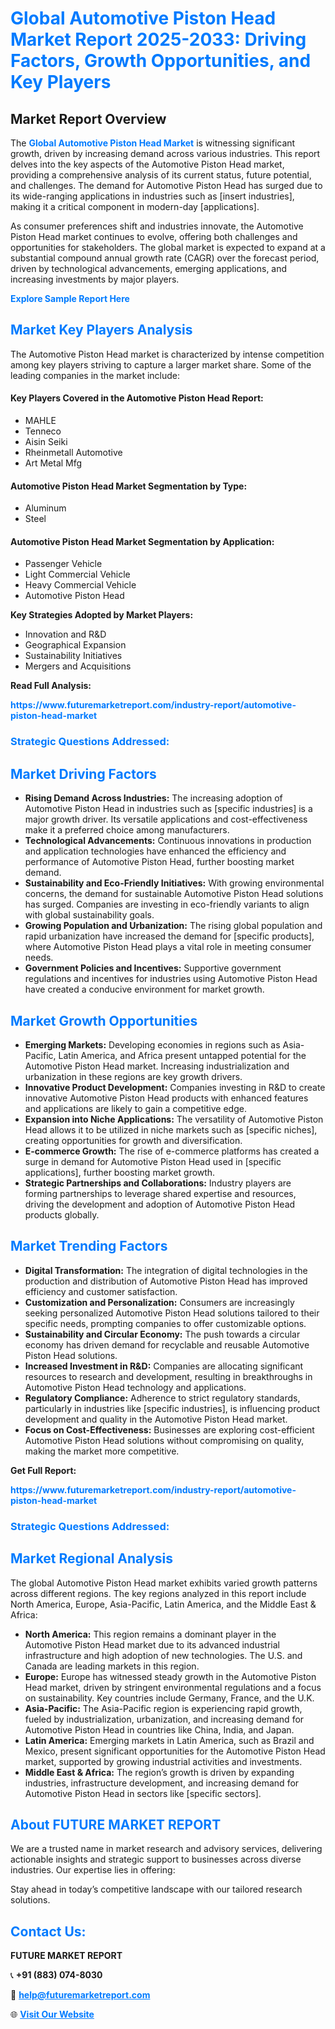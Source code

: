 <h1 style="color: #007BFF;">Global Automotive Piston Head Market Report 2025-2033: Driving Factors, Growth Opportunities, and Key Players</h1>

<section id="overview">
<h2>Market Report Overview</h2>
<p>The <a href="https://www.futuremarketreport.com/industry-report/automotive-piston-head-market" style="color: #007BFF; text-decoration: none;"><strong>Global Automotive Piston Head Market</strong></a> is witnessing significant growth, driven by increasing demand across various industries. This report delves into the key aspects of the Automotive Piston Head market, providing a comprehensive analysis of its current status, future potential, and challenges. The demand for Automotive Piston Head has surged due to its wide-ranging applications in industries such as [insert industries], making it a critical component in modern-day [applications].</p>
<p>As consumer preferences shift and industries innovate, the Automotive Piston Head market continues to evolve, offering both challenges and opportunities for stakeholders. The global market is expected to expand at a substantial compound annual growth rate (CAGR) over the forecast period, driven by technological advancements, emerging applications, and increasing investments by major players.</p>
</section>

<section id="overview">
<p><a href="https://www.futuremarketreport.com/request-sample/reportId=125981" style="color: #007BFF; text-decoration: none;"><strong>Explore Sample Report Here</strong></a></p>
</section>

<section id="key-players">
<h2 style="color: #007BFF;">Market Key Players Analysis</h2>
<p>The Automotive Piston Head market is characterized by intense competition among key players striving to capture a larger market share. Some of the leading companies in the market include:</p>
<h4>Key Players Covered in the Automotive Piston Head Report:</h4>
<ul><li>MAHLE</li><li>Tenneco</li><li>Aisin Seiki</li><li>Rheinmetall Automotive</li><li>Art Metal Mfg</li></ul>
<h4>Automotive Piston Head Market Segmentation by Type:</h4>
<ul><li>Aluminum</li><li>Steel</li></ul>

<h4>Automotive Piston Head Market Segmentation by Application:</h4>
<ul><li>Passenger Vehicle</li><li>Light Commercial Vehicle</li><li>Heavy Commercial Vehicle</li><li>Automotive Piston Head</li></ul>
<p><strong>Key Strategies Adopted by Market Players:</strong></p>
<ul>
<li>Innovation and R&D</li>
<li>Geographical Expansion</li>
<li>Sustainability Initiatives</li>
<li>Mergers and Acquisitions</li>
</ul>
</section>

<section>
<p><strong>Read Full Analysis: </strong></p><a href="https://www.futuremarketreport.com/industry-report/automotive-piston-head-market" style="color: #007BFF; text-decoration: none;"><strong>https://www.futuremarketreport.com/industry-report/automotive-piston-head-market</strong></a>
<h3 style="color: #007BFF;">Strategic Questions Addressed:</h3>
</section>

<section id="driving-factors">
<h2 style="color: #007BFF;">Market Driving Factors</h2>
<ul>
<li><strong>Rising Demand Across Industries:</strong> The increasing adoption of Automotive Piston Head in industries such as [specific industries] is a major growth driver. Its versatile applications and cost-effectiveness make it a preferred choice among manufacturers.</li>
<li><strong>Technological Advancements:</strong> Continuous innovations in production and application technologies have enhanced the efficiency and performance of Automotive Piston Head, further boosting market demand.</li>
<li><strong>Sustainability and Eco-Friendly Initiatives:</strong> With growing environmental concerns, the demand for sustainable Automotive Piston Head solutions has surged. Companies are investing in eco-friendly variants to align with global sustainability goals.</li>
<li><strong>Growing Population and Urbanization:</strong> The rising global population and rapid urbanization have increased the demand for [specific products], where Automotive Piston Head plays a vital role in meeting consumer needs.</li>
<li><strong>Government Policies and Incentives:</strong> Supportive government regulations and incentives for industries using Automotive Piston Head have created a conducive environment for market growth.</li>
</ul>
</section>

<section id="growth-opportunities">
<h2 style="color: #007BFF;">Market Growth Opportunities</h2>
<ul>
<li><strong>Emerging Markets:</strong> Developing economies in regions such as Asia-Pacific, Latin America, and Africa present untapped potential for the Automotive Piston Head market. Increasing industrialization and urbanization in these regions are key growth drivers.</li>
<li><strong>Innovative Product Development:</strong> Companies investing in R&D to create innovative Automotive Piston Head products with enhanced features and applications are likely to gain a competitive edge.</li>
<li><strong>Expansion into Niche Applications:</strong> The versatility of Automotive Piston Head allows it to be utilized in niche markets such as [specific niches], creating opportunities for growth and diversification.</li>
<li><strong>E-commerce Growth:</strong> The rise of e-commerce platforms has created a surge in demand for Automotive Piston Head used in [specific applications], further boosting market growth.</li>
<li><strong>Strategic Partnerships and Collaborations:</strong> Industry players are forming partnerships to leverage shared expertise and resources, driving the development and adoption of Automotive Piston Head products globally.</li>
</ul>
</section>

<section id="trending-factors">
<h2 style="color: #007BFF;">Market Trending Factors</h2>
<ul>
<li><strong>Digital Transformation:</strong> The integration of digital technologies in the production and distribution of Automotive Piston Head has improved efficiency and customer satisfaction.</li>
<li><strong>Customization and Personalization:</strong> Consumers are increasingly seeking personalized Automotive Piston Head solutions tailored to their specific needs, prompting companies to offer customizable options.</li>
<li><strong>Sustainability and Circular Economy:</strong> The push towards a circular economy has driven demand for recyclable and reusable Automotive Piston Head solutions.</li>
<li><strong>Increased Investment in R&D:</strong> Companies are allocating significant resources to research and development, resulting in breakthroughs in Automotive Piston Head technology and applications.</li>
<li><strong>Regulatory Compliance:</strong> Adherence to strict regulatory standards, particularly in industries like [specific industries], is influencing product development and quality in the Automotive Piston Head market.</li>
<li><strong>Focus on Cost-Effectiveness:</strong> Businesses are exploring cost-efficient Automotive Piston Head solutions without compromising on quality, making the market more competitive.</li>
</ul>
</section>

<section>
<p><strong>Get Full Report: </strong></p><a href="https://www.futuremarketreport.com/industry-report/automotive-piston-head-market" style="color: #007BFF; text-decoration: none;"><strong>https://www.futuremarketreport.com/industry-report/automotive-piston-head-market</strong></a>
<h3 style="color: #007BFF;">Strategic Questions Addressed:</h3>
</section>


<section id="regional-analysis">
<h2 style="color: #007BFF;">Market Regional Analysis</h2>
<p>The global Automotive Piston Head market exhibits varied growth patterns across different regions. The key regions analyzed in this report include North America, Europe, Asia-Pacific, Latin America, and the Middle East & Africa:</p>
<ul>
<li><strong>North America:</strong> This region remains a dominant player in the Automotive Piston Head market due to its advanced industrial infrastructure and high adoption of new technologies. The U.S. and Canada are leading markets in this region.</li>
<li><strong>Europe:</strong> Europe has witnessed steady growth in the Automotive Piston Head market, driven by stringent environmental regulations and a focus on sustainability. Key countries include Germany, France, and the U.K.</li>
<li><strong>Asia-Pacific:</strong> The Asia-Pacific region is experiencing rapid growth, fueled by industrialization, urbanization, and increasing demand for Automotive Piston Head in countries like China, India, and Japan.</li>
<li><strong>Latin America:</strong> Emerging markets in Latin America, such as Brazil and Mexico, present significant opportunities for the Automotive Piston Head market, supported by growing industrial activities and investments.</li>
<li><strong>Middle East & Africa:</strong> The region’s growth is driven by expanding industries, infrastructure development, and increasing demand for Automotive Piston Head in sectors like [specific sectors].</li>
</ul>
</section>

<footer>
<h2 style="color: #007BFF;">About FUTURE MARKET REPORT</h2>
<p>We are a trusted name in market research and advisory services, delivering actionable insights and strategic support to businesses across diverse industries. Our expertise lies in offering:</p>

<p>Stay ahead in today’s competitive landscape with our tailored research solutions.</p>

<h2 style="color: #007BFF;">Contact Us:</h2>
<p><strong>FUTURE MARKET REPORT</strong></p>
<p>📞 <strong>+91 (883) 074-8030</strong></p>
<p>📧 <strong><a href="mailto:help@futuremarketreport.com" style="color: #007BFF;">help@futuremarketreport.com</a></strong></p>
<p>🌐 <strong><a href="https://www.futuremarketreport.com/" style="color: #007BFF;">Visit Our Website</a></strong></p>
</footer>